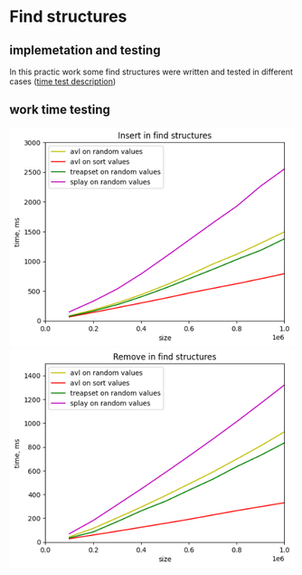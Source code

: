 # Find structures 
## implemetation and testing

In this practic work some find structures were written and tested in different cases ([time test description](https://github.com/VladislavHacker/MiptExamples/tree/main/2023/AlgoICT2Sem/Practics/Prac5))

## work time testing
![](/insert_worktime.png?raw=true)
![](/remove_worktime.png?raw=true)
